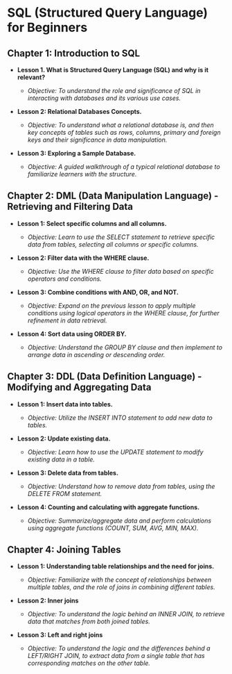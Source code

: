 # SQL (Structured Query Language) for Beginners

## Chapter 1: Introduction to SQL

* **Lesson 1. What is Structured Query Language (SQL) and why is it relevant?**
    * *Objective: To understand the role and significance of SQL in interacting with databases and its various use cases.*

* **Lesson 2: Relational Databases Concepts.**
    * *Objective: To understand what a relational database is, and then key concepts of tables such as rows, columns, primary and foreign keys and their significance in data manipulation.*

* **Lesson 3: Exploring a Sample Database.**
    * *Objective: A guided walkthrough of a typical relational database to familiarize learners with the structure.* 

## Chapter 2: DML (Data Manipulation Language) - Retrieving and Filtering Data

* **Lesson 1: Select specific columns and all columns.**
    * *Objective: Learn to use the SELECT statement to retrieve specific data from tables, selecting all columns or specific columns.*

* **Lesson 2: Filter data with the WHERE clause.**
    * *Objective: Use the WHERE clause to filter data based on specific operators and conditions.*

* **Lesson 3: Combine conditions with AND, OR, and NOT.**
    * *Objective: Expand on the previous lesson to apply multiple conditions using logical operators in the WHERE clause, for further refinement in data retrieval.*

* **Lesson 4: Sort data using ORDER BY.**
    * *Objective: Understand the GROUP BY clause and then implement to arrange data in ascending or descending order.*

## Chapter 3: DDL (Data Definition Language) - Modifying and Aggregating Data

* **Lesson 1: Insert data into tables.**
    * *Objective: Utilize the INSERT INTO statement to add new data to tables.*

* **Lesson 2: Update existing data.**
    * *Objective: Learn how to use the UPDATE statement to modify existing data in a table.*

* **Lesson 3: Delete data from tables.**
    * *Objective: Understand how to remove data from tables, using the DELETE FROM statement.*

* **Lesson 4: Counting and calculating with aggregate functions.**
    * *Objective: Summarize/aggregate data and perform calculations using aggregate functions (COUNT, SUM, AVG, MIN, MAX).*

## Chapter 4: Joining Tables

* **Lesson 1: Understanding table relationships and the need for joins.**
    * *Objective: Familiarize with the concept of relationships between multiple tables, and the role of joins in combining different tables.*

* **Lesson 2: Inner joins**
    * *Objective: To understand the logic behind an INNER JOIN, to retrieve data that matches from both joined tables.*

* **Lesson 3: Left and right joins**
    * *Objective: To understand the logic and the differences behind a LEFT/RIGHT JOIN, to extract data from a single table that has corresponding matches on the other table.*